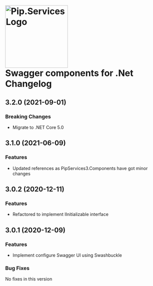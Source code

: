 # <img src="https://uploads-ssl.webflow.com/5ea5d3315186cf5ec60c3ee4/5edf1c94ce4c859f2b188094_logo.svg" alt="Pip.Services Logo" width="200"> <br/> Swagger components for .Net Changelog

## <a name="3.2.0"></a> 3.2.0 (2021-09-01)

### Breaking Changes
* Migrate to .NET Core 5.0

## <a name="3.1.0"></a> 3.1.0 (2021-06-09) 

### Features
* Updated references as PipServices3.Components have got minor changes

## <a name="3.0.2"></a> 3.0.2 (2020-12-11)

### Features
* Refactored to implement IInitializable interface


## <a name="3.0.1"></a> 3.0.1 (2020-12-09)

### Features
* Implement configure Swagger UI using Swashbuckle

### Bug Fixes
No fixes in this version

